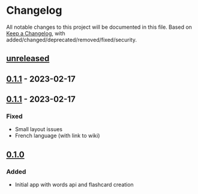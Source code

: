 # Changelog

All notable changes to this project will be documented in this file. Based on [Keep a Changelog](https://keepachangelog.com/en/1.0.0/), with added/changed/deprecated/removed/fixed/security.

## [unreleased]
## [0.1.1] - 2023-02-17
## [0.1.1] - 2023-02-17
### Fixed
- Small layout issues
- French language (with link to wiki)

## [0.1.0]

### Added
- Initial app with words api and flashcard creation

[unreleased]: https://github.com/leafarlins/gokopa/compare/v0.1.1...HEAD
[0.1.1]: https://github.com/leafarlins/lang/compare/v0.1.1..0.1.1/
[0.1.1]: https://github.com/leafarlins/lang/compare/v0.1.0..0.1.1/
[0.1.0]: https://github.com/leafarlins/gokopa/releases/tag/v0.1.0
